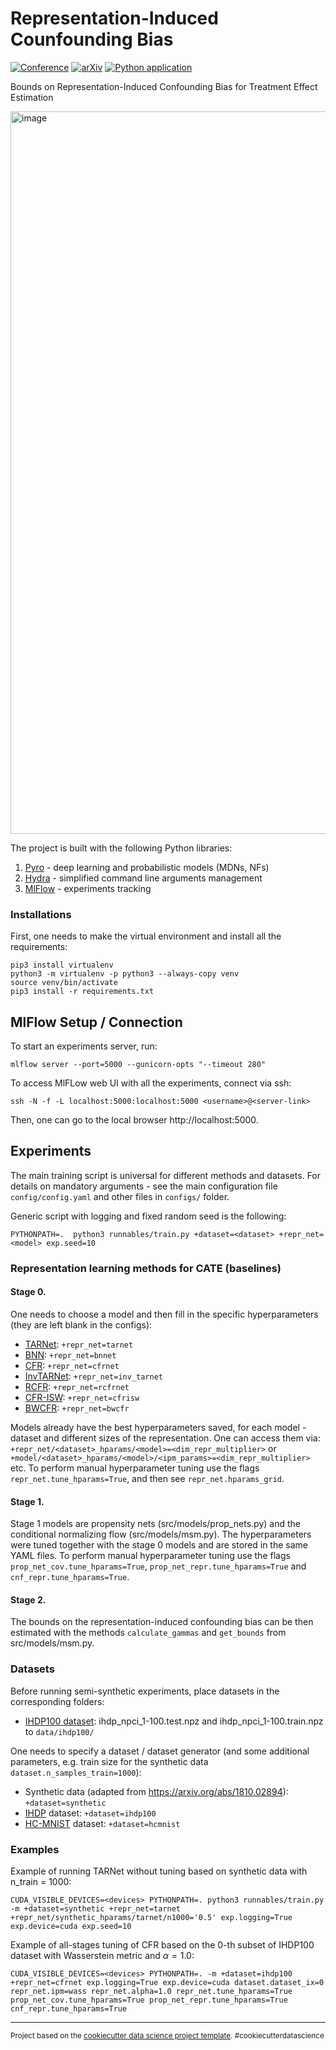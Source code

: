 # Representation-Induced Counfounding Bias 

[![Conference](https://img.shields.io/badge/ICLR24-Paper-blue])](https://openreview.net/forum?id=d3xKPQVjSc)
[![arXiv](https://img.shields.io/badge/arXiv-2311.11321-b31b1b.svg)](https://arxiv.org/abs/2311.11321)
[![Python application](https://github.com/Valentyn1997/RICB/actions/workflows/python-app.yml/badge.svg)](https://github.com/Valentyn1997/RICB/actions/workflows/python-app.yml)

Bounds on Representation-Induced Confounding Bias for Treatment Effect Estimation

<img width="1156" alt="image" src="https://github.com/Valentyn1997/RICB/assets/23198776/f0879423-6d96-4255-a5a8-d446549518c9">


The project is built with the following Python libraries:
1. [Pyro](https://pyro.ai/) - deep learning and probabilistic models (MDNs, NFs)
2. [Hydra](https://hydra.cc/docs/intro/) - simplified command line arguments management
3. [MlFlow](https://mlflow.org/) - experiments tracking

### Installations
First, one needs to make the virtual environment and install all the requirements:
```console
pip3 install virtualenv
python3 -m virtualenv -p python3 --always-copy venv
source venv/bin/activate
pip3 install -r requirements.txt
```

## MlFlow Setup / Connection
To start an experiments server, run: 

`mlflow server --port=5000 --gunicorn-opts "--timeout 280"`

To access MlFLow web UI with all the experiments, connect via ssh:

`ssh -N -f -L localhost:5000:localhost:5000 <username>@<server-link>`

Then, one can go to the local browser http://localhost:5000.

## Experiments

The main training script is universal for different methods and datasets. For details on mandatory arguments - see the main configuration file `config/config.yaml` and other files in `configs/` folder.

Generic script with logging and fixed random seed is the following:
```console
PYTHONPATH=.  python3 runnables/train.py +dataset=<dataset> +repr_net=<model> exp.seed=10
```

### Representation learning methods for CATE (baselines)

#### Stage 0.
One needs to choose a model and then fill in the specific hyperparameters (they are left blank in the configs):
- [TARNet](https://arxiv.org/abs/1606.03976): `+repr_net=tarnet`
- [BNN](https://arxiv.org/abs/1605.03661): `+repr_net=bnnet`
- [CFR](https://arxiv.org/abs/1606.03976): `+repr_net=cfrnet`
- [InvTARNet](https://arxiv.org/abs/2001.04754): `+repr_net=inv_tarnet`
- [RCFR](https://arxiv.org/abs/2001.07426): `+repr_net=rcfrnet`
- [CFR-ISW](https://www.ijcai.org/proceedings/2019/0815.pdf): `+repr_net=cfrisw`
- [BWCFR](https://arxiv.org/abs/2010.12618): `+repr_net=bwcfr`

Models already have the best hyperparameters saved, for each model - dataset and different sizes of the representation. One can access them via: `+repr_net/<dataset>_hparams/<model>=<dim_repr_multiplier>` or `+model/<dataset>_hparams/<model>/<ipm_params>=<dim_repr_multiplier>` etc. To perform manual hyperparameter tuning use the flags `repr_net.tune_hparams=True`, and then see `repr_net.hparams_grid`. 

#### Stage 1.
Stage 1 models are propensity nets (src/models/prop_nets.py) and the conditional normalizing flow (src/models/msm.py). The hyperparameters were tuned together with the stage 0 models and are stored in the same YAML files. To perform manual hyperparameter tuning use the flags `prop_net_cov.tune_hparams=True`, `prop_net_repr.tune_hparams=True` and `cnf_repr.tune_hparams=True`.

#### Stage 2.
The bounds on the representation-induced confounding bias can be then estimated with the methods `calculate_gammas` and `get_bounds` from src/models/msm.py.

### Datasets
Before running semi-synthetic experiments, place datasets in the corresponding folders:
- [IHDP100 dataset](https://www.fredjo.com/): ihdp_npci_1-100.test.npz and ihdp_npci_1-100.train.npz to `data/ihdp100/`


One needs to specify a dataset / dataset generator (and some additional parameters, e.g. train size for the synthetic data `dataset.n_samples_train=1000`):
- Synthetic data (adapted from https://arxiv.org/abs/1810.02894): `+dataset=synthetic`
- [IHDP](https://www.tandfonline.com/doi/abs/10.1198/jcgs.2010.08162) dataset: `+dataset=ihdp100` 
- [HC-MNIST](https://github.com/anndvision/quince/blob/main/quince/library/datasets/hcmnist.py) dataset: `+dataset=hcmnist`

### Examples
Example of running TARNet without tuning based on synthetic data with n_train = 1000:
```console
CUDA_VISIBLE_DEVICES=<devices> PYTHONPATH=. python3 runnables/train.py -m +dataset=synthetic +repr_net=tarnet +repr_net/synthetic_hparams/tarnet/n1000='0.5' exp.logging=True exp.device=cuda exp.seed=10
```

Example of all-stages tuning of CFR based on the 0-th subset of IHDP100 dataset with Wasserstein metric and $\alpha = 1.0$:
```console
CUDA_VISIBLE_DEVICES=<devices> PYTHONPATH=. -m +dataset=ihdp100 +repr_net=cfrnet exp.logging=True exp.device=cuda dataset.dataset_ix=0 repr_net.ipm=wass repr_net.alpha=1.0 repr_net.tune_hparams=True prop_net_cov.tune_hparams=True prop_net_repr.tune_hparams=True cnf_repr.tune_hparams=True
```

-------
<p><small>Project based on the <a target="_blank" href="https://drivendata.github.io/cookiecutter-data-science/">cookiecutter data science project template</a>. #cookiecutterdatascience</small></p>
